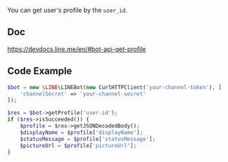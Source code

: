 You can get user's profile by the `user_id`.

Doc
--

https://devdocs.line.me/en/#bot-api-get-profile

Code Example
--

```php
$bot = new \LINE\LINEBot(new CurlHTTPClient('your-channel-token'), [
    'channelSecret' => 'your-channel-secret'
]);

$res = $bot->getProfile('user-id');
if ($res->isSucceeded()) {
    $profile = $res->getJSONDecodedBody();
    $displayName = $profile['displayName'];
    $statusMessage = $profile['statusMessage'];
    $pictureUrl = $profile['pictureUrl'];
}
```